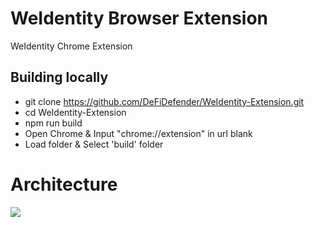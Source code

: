 # WeIdentity Browser Extension

WeIdentity Chrome Extension

## Building locally

- git clone https://github.com/DeFiDefender/WeIdentity-Extension.git
- cd WeIdentity-Extension
- npm run build
- Open Chrome & Input "chrome://extension" in url blank
- Load folder & Select 'build' folder 


# Architecture

![](nomnoml.svg)


